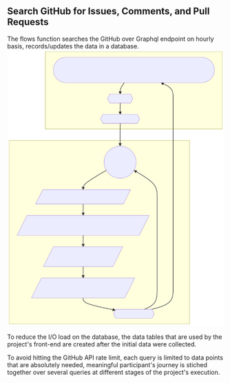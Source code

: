 ## Search GitHub for Issues, Comments, and Pull Requests

The flows function searches the GitHub over Graphql endpoint on hourly basis, records/updates the data in a database.  ![Data Collection Chart](data-collection-chart.svg)


To reduce the I/O load on the database, the data tables that are used by the project's front-end are created after the initial data were collected.


To avoid hitting the GitHub API rate limit, each query is limited to data points that are absolutely needed, meaningful participant's journey is stiched together over several queries at different stages of the project's execution. 


